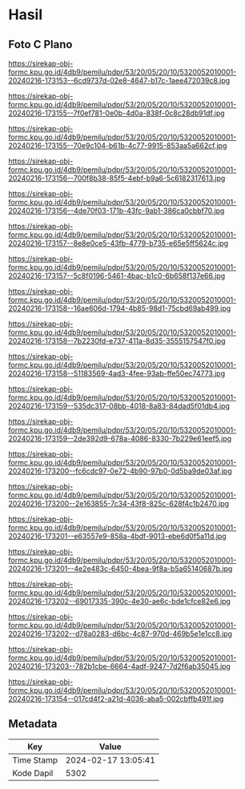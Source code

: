 # Hasil

## Foto C Plano

https://sirekap-obj-formc.kpu.go.id/4db9/pemilu/pdpr/53/20/05/20/10/5320052010001-20240216-173153--6cd9737d-02e8-4647-b17c-1aee472039c8.jpg

https://sirekap-obj-formc.kpu.go.id/4db9/pemilu/pdpr/53/20/05/20/10/5320052010001-20240216-173155--7f0ef781-0e0b-4d0a-838f-0c8c28db91df.jpg

https://sirekap-obj-formc.kpu.go.id/4db9/pemilu/pdpr/53/20/05/20/10/5320052010001-20240216-173155--70e9c104-b61b-4c77-9915-853aa5a662cf.jpg

https://sirekap-obj-formc.kpu.go.id/4db9/pemilu/pdpr/53/20/05/20/10/5320052010001-20240216-173156--700f8b38-85f5-4ebf-b9a6-5c6182317613.jpg

https://sirekap-obj-formc.kpu.go.id/4db9/pemilu/pdpr/53/20/05/20/10/5320052010001-20240216-173156--4de70f03-171b-43fc-9ab1-386ca0cbbf70.jpg

https://sirekap-obj-formc.kpu.go.id/4db9/pemilu/pdpr/53/20/05/20/10/5320052010001-20240216-173157--8e8e0ce5-43fb-4779-b735-e65e5ff5624c.jpg

https://sirekap-obj-formc.kpu.go.id/4db9/pemilu/pdpr/53/20/05/20/10/5320052010001-20240216-173157--5c8f0196-5461-4bac-b1c0-6b658f137e66.jpg

https://sirekap-obj-formc.kpu.go.id/4db9/pemilu/pdpr/53/20/05/20/10/5320052010001-20240216-173158--16ae606d-1794-4b85-98d1-75cbd69ab499.jpg

https://sirekap-obj-formc.kpu.go.id/4db9/pemilu/pdpr/53/20/05/20/10/5320052010001-20240216-173158--7b2230fd-e737-411a-8d35-3555157547f0.jpg

https://sirekap-obj-formc.kpu.go.id/4db9/pemilu/pdpr/53/20/05/20/10/5320052010001-20240216-173158--51183569-4ad3-4fee-93ab-ffe50ec74773.jpg

https://sirekap-obj-formc.kpu.go.id/4db9/pemilu/pdpr/53/20/05/20/10/5320052010001-20240216-173159--535dc317-08bb-4018-8a83-84dad5f01db4.jpg

https://sirekap-obj-formc.kpu.go.id/4db9/pemilu/pdpr/53/20/05/20/10/5320052010001-20240216-173159--2de392d9-678a-4086-8330-7b229e61eef5.jpg

https://sirekap-obj-formc.kpu.go.id/4db9/pemilu/pdpr/53/20/05/20/10/5320052010001-20240216-173200--fc6cdc97-0e72-4b90-97b0-0d5ba9de03af.jpg

https://sirekap-obj-formc.kpu.go.id/4db9/pemilu/pdpr/53/20/05/20/10/5320052010001-20240216-173200--2e163855-7c34-43f8-825c-628f4c1b2470.jpg

https://sirekap-obj-formc.kpu.go.id/4db9/pemilu/pdpr/53/20/05/20/10/5320052010001-20240216-173201--e63557e9-858a-4bdf-9013-ebe6d0f5a11d.jpg

https://sirekap-obj-formc.kpu.go.id/4db9/pemilu/pdpr/53/20/05/20/10/5320052010001-20240216-173201--4e2e483c-6450-4bea-9f8a-b5a65140687b.jpg

https://sirekap-obj-formc.kpu.go.id/4db9/pemilu/pdpr/53/20/05/20/10/5320052010001-20240216-173202--69017335-390c-4e30-ae6c-bde1cfce82e6.jpg

https://sirekap-obj-formc.kpu.go.id/4db9/pemilu/pdpr/53/20/05/20/10/5320052010001-20240216-173202--d78a0283-d6bc-4c87-970d-469b5e1e1cc8.jpg

https://sirekap-obj-formc.kpu.go.id/4db9/pemilu/pdpr/53/20/05/20/10/5320052010001-20240216-173203--782b1cbe-6664-4adf-9247-7d2f6ab35045.jpg

https://sirekap-obj-formc.kpu.go.id/4db9/pemilu/pdpr/53/20/05/20/10/5320052010001-20240216-173154--017cd4f2-a21d-4036-aba5-002cbffb491f.jpg


## Metadata

| Key        | Value               |
| ---------- | ------------------- |
| Time Stamp | 2024-02-17 13:05:41 |
| Kode Dapil | 5302                |



